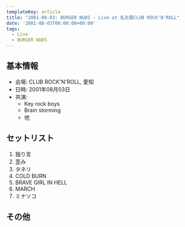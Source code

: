 ```yaml
---
templateKey: article
title: "2001-08-03: BURGER NUDS - Live at 名古屋CLUB ROCK'N'ROLL"
date: '2001-08-03T00:00:00+09:00'
tags:
  - Live
  - BURGER NUDS
---
```

## 基本情報

* 会場: CLUB ROCK'N'ROLL, 愛知
* 日時: 2001年08月03日
* 共演:
  * Key rock boys
  * Brain storming
  * 他

## セットリスト

1. 独り言
1. 歪み
1. タネリ
1. COLD BURN
1. BRAVE GIRL IN HELL
1. MARCH
1. ミナソコ

## その他

